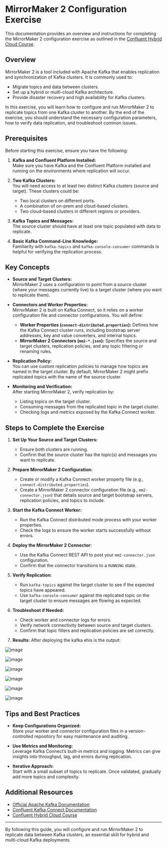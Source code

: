 # MirrorMaker 2 Configuration Exercise

This documentation provides an overview and instructions for completing the MirrorMaker 2 configuration exercise as outlined in the [Confluent Hybrid Cloud Course](https://developer.confluent.io/courses/hybrid-cloud/mirrormaker2-configuration-exercise/).

## Overview

MirrorMaker 2 is a tool included with Apache Kafka that enables replication and synchronization of Kafka clusters. It is commonly used to:

- Migrate topics and data between clusters.
- Set up a hybrid or multi-cloud Kafka architecture.
- Provide disaster recovery and high availability for Kafka clusters.

In this exercise, you will learn how to configure and run MirrorMaker 2 to replicate topics from one Kafka cluster to another. By the end of the exercise, you should understand the necessary configuration parameters, how to verify data replication, and troubleshoot common issues.

## Prerequisites

Before starting this exercise, ensure you have the following:

1. **Kafka and Confluent Platform Installed:**  
   Make sure you have Kafka and the Confluent Platform installed and running on the environments where replication will occur.
   
2. **Two Kafka Clusters:**  
   You will need access to at least two distinct Kafka clusters (source and target). These clusters could be:
   - Two local clusters on different ports.
   - A combination of on-prem and cloud-based clusters.
   - Two cloud-based clusters in different regions or providers.
   
3. **Kafka Topics and Messages:**  
   The source cluster should have at least one topic populated with data to replicate.

4. **Basic Kafka Command-Line Knowledge:**  
   Familiarity with `kafka-topics` and `kafka-console-consumer` commands is helpful for verifying the replication process.

## Key Concepts

- **Source and Target Clusters:**  
  MirrorMaker 2 uses a configuration to point from a source cluster (where your messages currently live) to a target cluster (where you want to replicate them).

- **Connectors and Worker Properties:**  
  MirrorMaker 2 is built on Kafka Connect, so it relies on a worker configuration file and connector configurations. You will define:
  - **Worker Properties (`connect-distributed.properties`):** Defines how the Kafka Connect cluster runs, including bootstrap server addresses, key and value converters, and internal topics.
  - **MirrorMaker 2 Connectors (`mm2-*.json`):** Specifies the source and target clusters, replication policies, and any topic filtering or renaming rules.

- **Replication Policy:**  
  You can use custom replication policies to manage how topics are named in the target cluster. By default, MirrorMaker 2 might prefix replicated topics with the name of the source cluster.

- **Monitoring and Verification:**  
  After starting MirrorMaker 2, verify replication by:
  - Listing topics on the target cluster.
  - Consuming messages from the replicated topic in the target cluster.
  - Checking logs and metrics exposed by the Kafka Connect worker.

## Steps to Complete the Exercise

1. **Set Up Your Source and Target Clusters:**
   - Ensure both clusters are running.
   - Confirm that the source cluster has the topic(s) and messages you want to replicate.

2. **Prepare MirrorMaker 2 Configuration:**
   - Create or modify a Kafka Connect worker property file (e.g., `connect-distributed.properties`).
   - Create a MirrorMaker 2 connector configuration file (e.g., `mm2-connector.json`) that details source and target bootstrap servers, replication policies, and topics to include.

3. **Start the Kafka Connect Worker:**
   - Run the Kafka Connect distributed mode process with your worker properties.
   - Check the logs to ensure the worker starts successfully without errors.

4. **Deploy the MirrorMaker 2 Connector:**
   - Use the Kafka Connect REST API to post your `mm2-connector.json` configuration.
   - Confirm that the connector transitions to a `RUNNING` state.

5. **Verify Replication:**
   - Run `kafka-topics` against the target cluster to see if the expected topics have appeared.
   - Use `kafka-console-consumer` against the replicated topic on the target cluster to ensure messages are flowing as expected.

6. **Troubleshoot if Needed:**
   - Check worker and connector logs for errors.
   - Verify network connectivity between source and target clusters.
   - Confirm that topic filters and replication policies are set correctly.
7. **Results:**
After deploying the kafka ehis is the output:

![image](https://github.com/user-attachments/assets/980925d1-f69a-40e4-bb7e-31d9a5c05448)

![image](https://github.com/user-attachments/assets/06e4e0a4-e208-457f-920c-ba5176e7b7c7)

![image](https://github.com/user-attachments/assets/98ae9ff0-a02d-4d80-bbdf-ca0de253213d)

![image](https://github.com/user-attachments/assets/986c8b9d-8c65-47e0-83d6-26614f7270ee)

![image](https://github.com/user-attachments/assets/85f0d074-25d3-4d2f-9848-7909138b3e49)

![image](https://github.com/user-attachments/assets/47a53504-f05d-4686-87c3-101e05571d67)

## Tips and Best Practices

- **Keep Configurations Organized:**  
  Store your worker and connector configuration files in a version-controlled repository for easy maintenance and auditing.

- **Use Metrics and Monitoring:**  
  Leverage Kafka Connect’s built-in metrics and logging. Metrics can give insights into throughput, lag, and errors during replication.

- **Iterative Approach:**  
  Start with a small subset of topics to replicate. Once validated, gradually add more topics and complexity.

## Additional Resources

- [Official Apache Kafka Documentation](https://kafka.apache.org/documentation/)
- [Confluent Kafka Connect Documentation](https://docs.confluent.io/home/connect/overview.html)
- [Confluent Hybrid Cloud Course](https://developer.confluent.io/courses/hybrid-cloud/)

---

By following this guide, you will configure and run MirrorMaker 2 to replicate data between Kafka clusters, an essential skill for hybrid and multi-cloud Kafka deployments.




